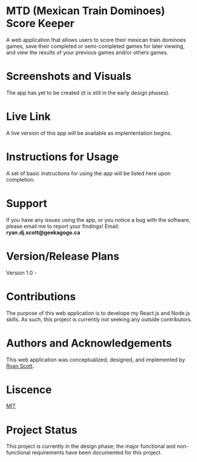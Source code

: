 # MTD (Mexican Train Dominoes) Score Keeper
A web application that allows users to score their mexican train dominoes games, save their completed or semi-completed games for later viewing, and view the results of your previous games and/or others games.

# Screenshots and Visuals
The app has yet to be created (it is still in the early design phases).

# Live Link 
A live version of this app will be available as implementation begins.

# Instructions for Usage
A set of basic instructions for using the app will be listed here upon completion.

# Support
If you have any issues using the app, or you notice a bug with the software, please email me to report your findings!
Email: __ryan.dj.scott@geekagogo.ca__

# Version/Release Plans
Version 1.0 - 

# Contributions
The purpose of this web application is to develope my React.js and Node.js skills. As such, this project is currently not seeking any outside contributors.

# Authors and Acknowledgements
This web application was conceptualized, designed, and implemented by [Ryan Scott](https://github.com/RyanDJScott).

# Liscence
[MIT](https://choosealicense.com/licenses/mit/)

# Project Status
This project is currently in the design phase; the major functional and non-functional requirements have been documented for this project. 



